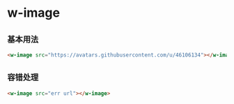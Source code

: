 # w-image

## `基本用法`

<w-image src="https://avatars.githubusercontent.com/u/46106134"></w-image>

```html
<w-image src="https://avatars.githubusercontent.com/u/46106134"></w-image>
```

## `容错处理`

<w-image src="err url" ></w-image>

```html
<w-image src="err url"></w-image>
```
